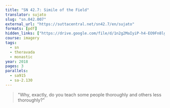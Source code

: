 ```yaml
---
title: "SN 42.7: Simile of the Field"
translator: sujato
slug: "sn.042.007"
external_url: "https://suttacentral.net/sn42.7/en/sujato"
formats: [pdf]
hidden_links: ["https://drive.google.com/file/d/1n2g2MaIyiP-h4-EO9Fn8lgh1Pz5rdHq_"]
course: imagery
tags:
  - sn
  - theravada
  - monastic
year: 2018
pages: 3
parallels:
  - sa915
  - sa-2.130
---
```


> "Why, exactly, do you teach some people thoroughly and others less thoroughly?"
